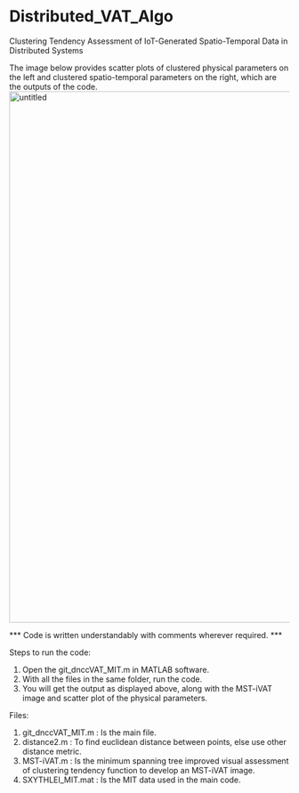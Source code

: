 # Distributed_VAT_Algo
Clustering Tendency Assessment of IoT-Generated Spatio-Temporal Data in Distributed Systems

The image below provides scatter plots of clustered physical parameters on the left and clustered spatio-temporal parameters on the right, which are the outputs of the code.
<img width="2560" height="955" alt="untitled" src="https://github.com/user-attachments/assets/b5f752de-d6a5-48d1-93f2-f87731dfd2c8" />

*** Code is written understandably with comments wherever required. ***

Steps to run the code:
1) Open the git_dnccVAT_MIT.m in MATLAB software.
2) With all the files in the same folder, run the code.
3) You will get the output as displayed above, along with the MST-iVAT image and scatter plot of the physical parameters.

Files:
1) git_dnccVAT_MIT.m : Is the main file.
2) distance2.m : To find euclidean distance between points, else use other distance metric.
3) MST-iVAT.m : Is the minimum spanning tree improved visual assessment of clustering tendency function to develop an MST-iVAT image.
4) SXYTHLEI_MIT.mat : Is the MIT data used in the main code.



